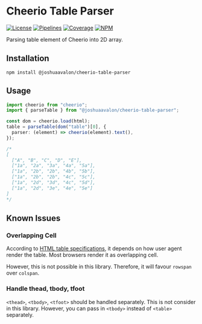 # Cheerio Table Parser

[![License][license_badge]][license] [![Pipelines][pipelines_badge]][pipelines] [![Coverage][coverage_badge]][pipelines] [![NPM][npm_badge]][npm]

Parsing table element of Cheerio into 2D array.

## Installation

```
npm install @joshuaavalon/cheerio-table-parser
```

## Usage

```typescript
import cheerio from "cheerio";
import { parseTable } from "@joshuaavalon/cheerio-table-parser";

const dom = cheerio.load(html);
table = parseTable(dom("table")[0], {
  parser: (element) => cheerio(element).text(),
});

/*
[
  ["A", "B", "C", "D", "E"],
  ["1a", "2a", "3a", "4a", "5a"],
  ["1a", "2b", "2b", "4b", "5b"],
  ["1a", "2b", "2b", "4c", "5c"],
  ["1a", "2d", "3d", "4c", "5d"],
  ["1a", "2d", "3e", "4e", "5e"]
]
*/
```

## Known Issues

### Overlapping Cell

According to [HTML table specifications][table], it depends on how user agent render the table. Most browsers render it as overlapping cell.

However, this is not possible in this library. Therefore, it will favour `rowspan` over `colspan`.

### Handle thead, tbody, tfoot

`<thead>`, `<tbody>`, `<tfoot>` should be handled separately. This is not consider in this library. However, you can pass in `<tbody>` instead of `<table>` separately.

[license]: https://gitlab.com/joshua-avalon/cheerio-table-parser/blob/master/LICENSE
[license_badge]: https://img.shields.io/badge/license-Apache--2.0-green.svg
[pipelines]: https://gitlab.com/joshua-avalon/cheerio-table-parser/pipelines
[pipelines_badge]: https://gitlab.com/joshua-avalon/cheerio-table-parser/badges/master/pipeline.svg
[coverage_badge]: https://gitlab.com/joshua-avalon/cheerio-table-parser/badges/master/coverage.svg
[npm]: https://www.npmjs.com/package/@joshuaavalon/cheerio-table-parser
[npm_badge]: https://img.shields.io/npm/v/@joshuaavalon/cheerio-table-parser/latest.svg
[table]: https://www.w3.org/TR/html401/struct/tables.html#h-11.2.6.1
